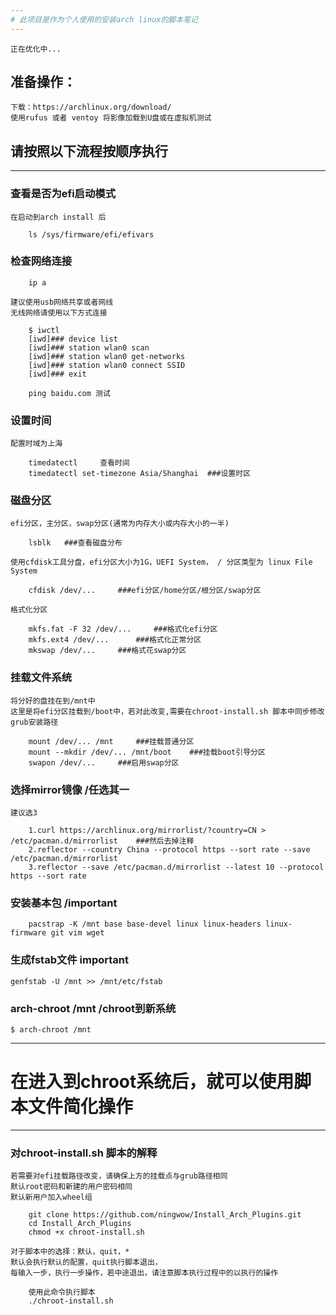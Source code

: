 ```yaml
---
# 此项目是作为个人使用的安装arch linux的脚本笔记
---
```

    正在优化中...
## 准备操作：
    下载：https://archlinux.org/download/
    使用rufus 或者 ventoy 将影像加载到U盘或在虚拟机测试

## 请按照以下流程按顺序执行
---
### 查看是否为efi启动模式
    在启动到arch install 后
```shell
    ls /sys/firmware/efi/efivars
```
### 检查网络连接
```shell
    ip a
```
    建议使用usb网络共享或者网线
    无线网络请使用以下方式连接
```shell
    $ iwctl
    [iwd]### device list
    [iwd]### station wlan0 scan
    [iwd]### station wlan0 get-networks
    [iwd]### station wlan0 connect SSID
    [iwd]### exit

    ping baidu.com 测试
```

### 设置时间
    配置时域为上海
```shell
    timedatectl     查看时间
    timedatectl set-timezone Asia/Shanghai  ###设置时区
```
### 磁盘分区
    efi分区，主分区，swap分区(通常为内存大小或内存大小的一半)
```shell
    lsblk   ###查看磁盘分布
```
    使用cfdisk工具分盘，efi分区大小为1G，UEFI System， / 分区类型为 linux File System
```shell
    cfdisk /dev/...     ###efi分区/home分区/根分区/swap分区
```
    格式化分区
```shell
    mkfs.fat -F 32 /dev/...     ###格式化efi分区
    mkfs.ext4 /dev/...      ###格式化正常分区
    mkswap /dev/...     ###格式花swap分区
```
### 挂载文件系统
    将分好的盘挂在到/mnt中
    这里是将efi分区挂载到/boot中，若对此改变,需要在chroot-install.sh 脚本中同步修改grub安装路径
```shell
    mount /dev/... /mnt     ###挂载普通分区
    mount --mkdir /dev/... /mnt/boot    ###挂载boot引导分区
    swapon /dev/...     ###启用swap分区
```
### 选择mirror镜像    /任选其一
    建议选3
```shell
    1.curl https://archlinux.org/mirrorlist/?country=CN > /etc/pacman.d/mirrorlist    ###然后去掉注释
    2.reflector --country China --protocol https --sort rate --save /etc/pacman.d/mirrorlist
    3.reflector --save /etc/pacman.d/mirrorlist --latest 10 --protocol https --sort rate 
```
### 安装基本包    /important
```shell
    pacstrap -K /mnt base base-devel linux linux-headers linux-firmware git vim wget
```
### 生成fstab文件     important
    genfstab -U /mnt >> /mnt/etc/fstab

### arch-chroot /mnt      /chroot到新系统
    $ arch-chroot /mnt
---
# 在进入到chroot系统后，就可以使用脚本文件简化操作
---
### 对chroot-install.sh 脚本的解释
    若需要对efi挂载路径改变，请确保上方的挂载点与grub路径相同
    默认root密码和新建的用户密码相同
    默认新用户加入wheel组
```shell
    git clone https://github.com/ningwow/Install_Arch_Plugins.git
    cd Install_Arch_Plugins
    chmod +x chroot-install.sh
```
    对于脚本中的选择：默认，quit，*
    默认会执行默认的配置，quit执行脚本退出，
    每输入一步，执行一步操作，若中途退出，请注意脚本执行过程中的以执行的操作
```shell
    使用此命令执行脚本
    ./chroot-install.sh
```